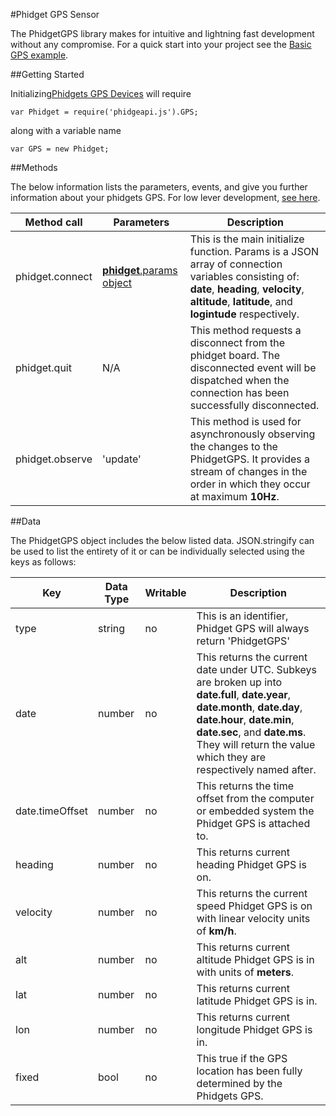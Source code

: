 #Phidget GPS Sensor

The PhidgetGPS library makes for intuitive and lightning fast development without any compromise. For a quick start into your project see the [Basic GPS example](https://github.com/RIAEvangelist/node-phidget-API/blob/master/examples/GPS.js).  


##Getting Started

Initializing[Phidgets GPS Devices](http://www.phidgets.com/products.php?product_id=1040) will require 

    var Phidget = require('phidgeapi.js').GPS;

along with a variable name

    var GPS = new Phidget;

##Methods

The below information lists the parameters, events, and give you further information about your phidgets GPS. For low lever development, [see here](https://github.com/RIAEvangelist/node-phidget-API/blob/master/docs/Phidget.md#connecting--phidgetparams).

|Method call|Parameters|Description|
|---|---|---|
|phidget.connect|[__phidget__.params object](https://github.com/RIAEvangelist/node-phidget-API/blob/master/docs/Phidget.md#connecting--phidgetparams)|This is the main initialize function.  Params is a JSON array of connection variables consisting of: __date__, __heading__, __velocity__, __altitude__, __latitude__, and __logintude__ respectively. |
|phidget.quit|N/A |This method requests a disconnect from the phidget board.  The disconnected event will be dispatched when the connection has been successfully disconnected. |
|phidget.observe|'update'|This method is used for asynchronously observing the changes to the PhidgetGPS. It provides a stream of changes in the order in which they occur at maximum __10Hz__. |

##Data

The PhidgetGPS object includes the below listed data. JSON.stringify can be used to list the entirety of it or can be individually selected using the keys as follows:


|Key|Data Type|Writable|Description|
|---|---|---|---|
|type|string|no|This is an identifier, Phidget GPS will always return 'PhidgetGPS'|
|date|number|no|This returns the current date under UTC. Subkeys are broken up into __date.full__, __date.year__, __date.month__, __date.day__, __date.hour__, __date.min__, __date.sec__, and __date.ms__. They will return the value which they are respectively named after.|
|date.timeOffset|number|no|This returns the time offset from the computer or embedded system the Phidget GPS is attached to. |
|heading|number|no|This returns current heading Phidget GPS is on.|
|velocity|number|no|This returns the current speed Phidget GPS is on with linear velocity units of __km/h__. |
|alt|number|no|This returns current altitude Phidget GPS is in with units of __meters__.|
|lat|number|no|This returns current latitude Phidget GPS is in.|
|lon|number|no|This returns current longitude Phidget GPS is in.|
|fixed|bool|no|This true if the GPS location has been fully determined by the Phidgets GPS.|